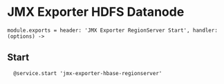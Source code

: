 
# JMX Exporter HDFS Datanode

    module.exports = header: 'JMX Exporter RegionServer Start', handler: (options) ->

## Start

      @service.start 'jmx-exporter-hbase-regionserver'
